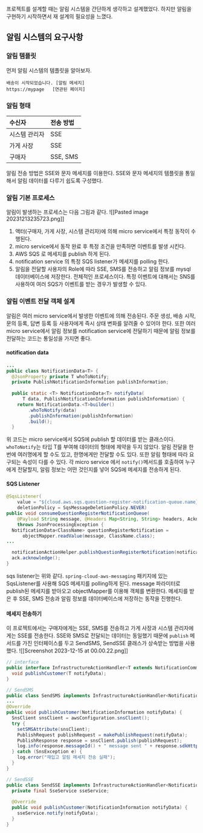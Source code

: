 프로젝트를 설계할 때는 알림 시스템을 간단하게 생각하고 설계했었다. 하지만 알림을 구현하기 시작하면서 재 설계의 필요성을 느꼈다. 
## 알림 시스템의 요구사항 
### 알림 템플릿
먼저 알림 시스템의 템플릿을 알아보자. 
```plain text
배송이 시작되었습니다. [알림 메세지]
https://mypage   [연관된 페이지]
```
### 알림 형태 
| 수신자 | 전송 방법 | 
|:--|:--|
|시스템 관리자 | SSE |
| 가게 사장 | SSE | 
| 구매자 | SSE, SMS | 
알림 전송 방법은 SSE와 문자 메세지를 이용한다. SSE와 문자 메세지의 템플릿을 통일해서 알림 데이터를 다루기 쉽도록 구성했다. 
### 알림 기본 프로세스 
알림이 발생하는 프로세스는 다음 그림과 같다.
![[Pasted image 20231213235723.png]]
1. 액터(구매자, 가게 사장, 시스템 관리자)에 의해 micro service에서 특정 동작이 수행된다. 
2. micro service에서 동작 완료 후 특정 조건을 만족하면 이벤트를 발생 시킨다.
3. AWS SQS 로 메세지를 publish 하게 된다. 
4. notification service 의 특정 SQS listener가 메세지를 polling 한다. 
5. 알림을 전달할 사용자의 Role에 따라 SSE, SMS를 전송하고 알림 정보를 mysql 데이터베이스에 저장한다. 
전체적인 프로세스이다. 특정 이벤트에 대해서는 SNS를 사용하여 여러 SQS가 이벤트를 받는 경우가 발생할 수 있다. 

### 알림 이벤트 전달 객체 설계 
알림은 여러 micro service에서 발생한 이벤트에 의해 전송된다. 주문 생성, 배송 시작, 문의 등록, 답변 등록 등 사용자에게 즉시 상태 변화를 알려줄 수 있어야 한다. 또한 여러 micro service에서 알림 정보를 notification service에 전달하기 때문에 알림 정보를 전달하는 코드는 통일성을 가지면 좋다. 
#### notification data
```java
...
public class NotificationData<T> {  
  @JsonProperty private T whoToNotify;  
  private PublishNotificationInformation publishInformation;  
  
  public static <T> NotificationData<T> notifyData(  
      T data, PublishNotificationInformation publishInformation) {  
    return NotificationData.<T>builder()  
        .whoToNotify(data)  
        .publishInformation(publishInformation)  
        .build();  
  }
```
위 코드는 micro service에서 SQS에 publish 할 데이터를 받는 클래스이다. `whoToNotify`는 타입 T를 부여해 데이터의 형태에 제약을 두지 않았다. 
알림 전달을 한번에 여러명에게 할 수도 있고, 한명에게만 전달할 수도 있다. 또한 알림 형태에 따라 요구되는 속성이 다를 수 있다. 
각 micro service 에서 `notify()`메서드를 호출하여 누구에게 전달할지, 알림 정보는 어떤 것인지를 넣어 SQS에 메세지를 전송하게 된다. 
#### SQS Listener
```java
@SqsListener(  
    value = "${cloud.aws.sqs.question-register-notification-queue.name}",  
    deletionPolicy = SqsMessageDeletionPolicy.NEVER)  
public void consumeQuestionRegisterNotificationQueue(  
    @Payload String message, @Headers Map<String, String> headers, Acknowledgment ack)  
    throws JsonProcessingException {  
  NotificationData<ClassName> questionRegisterNotification =  
      objectMapper.readValue(message, ClassName.class);
...  

  notificationActionHelper.publishQuestionRegisterNotification(notification);  
  ack.acknowledge();  
}
```
sqs listener는 위와 같다. `spring-cloud-aws-messaging` 패키지에 있는 SqsListener를 사용해 SQS 메세지를 polling하게 된다. message 파라미터로 publish된 메세지를 받아오고 objectMapper를 이용해 객체를 변환한다. 
메세지를 받은 후 SSE, SMS 전송과 알림 정보를 데이터베이스에 저장하는 동작을 진행한다. 
#### 메세지 전송하기 
이 프로젝트에서는 구매자에게는 SSE, SMS를 전송하고 가게 사장과 시스템 관리자에게는 SSE를 전송한다. SSE와 SMS로 전달되는 데이터는 동일했기 때문에 `publish` 메서드를 가진 인터페이스를 두고 SendSMS, SendSSE 클래스가 상속받는 방법을 사용했다. 
![[Screenshot 2023-12-15 at 00.00.22.png]]
```java
// interface
public interface InfrastructureActionHandler<T extends NotificationCommand.NotificationInformation> {  
  void publishCustomer(T notifyData);  
}
```
```java
// SendSMS
public class SendSMS implements InfrastructureActionHandler<NotificationInformation> {
...
@Override  
public void publishCustomer(NotificationInformation notifyData) {  
  SnsClient snsClient = awsConfiguration.snsClient();  
  try {  
    setSMSAttribute(snsClient);  
    PublishRequest publishRequest = makePublishRequest(notifyData);  
    PublishResponse response = snsClient.publish(publishRequest);  
    log.info(response.messageId() + " message sent " + response.sdkHttpResponse().statusCode());  
  } catch (SnsException e) {  
    log.error("재입고 알림 메세지 전송 실패");  
  }  
}
```
```java
// SendSSE
public class SendSSE implements InfrastructureActionHandler<NotificationInformation> {  
  private final SseService sseService;  
  
  @Override  
  public void publishCustomer(NotificationInformation notifyData) {  
    sseService.notify(notifyData);  
  }  
}
```
